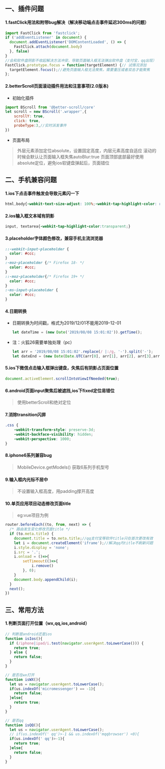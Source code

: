 ## 一、插件问题

#### 1.fastClick用法和附带bug解决（解决移动端点击事件延迟300ms的问题）

```js
import FastClick from 'fastclick';
if ('addEventListener' in document) {
  document.addEventListener('DOMContentLoaded', () => {
    FastClick.attach(document.body)
  }, false)
}
//会和软件盘阴影不收起解决方法冲突，导致页面输入框无法弹出软件盘（支付宝，qq出现）
FastClick.prototype.focus = function(targetElement) {// 试情况添加
  targetElement.focus();//避免页面输入框无法聚焦，需要重压或者双击才能聚焦
};
```
#### 2.betterScroll页面滚动插件用法和注意事项(2.0版本)
- 初始化插件
```js
import BScroll from '@better-scroll/core'
let scroll = new BScroll('.wrapper',{
    scrollY: true,
    click: true,
    probeType:3,//实时派发事件
})
```
-  页面布局
  > 外层元素添加定位absolute，设置固定高度，内层元素高度自适应
  > 滚动的时候会默认让页面输入框失焦autoBlur:true
  > 页面顶部底部最好使用absolute定位，避免ios软键盘弹起后，页面错位


##  二、手机兼容问题
#### 1.ios下点击事件触发会导致元素闪一下
```css
html,body{-webkit-text-size-adjust: 100%;-webkit-tap-highlight-color: rgba(0, 0, 0, 0);}
```
#### 2.ios输入框文本域有阴影
```css
input, textarea{-webkit-tap-highlight-color:transparent;}
```
#### 3.placeholder字体颜色修改，兼容手机主流浏览器
```css
::-webkit-input-placeholder {
  color: #ccc;
}
:-moz-placeholder {/* Firefox 18- */
  color: #ccc;
}
::-moz-placeholder{/* Firefox 19+ */
  color: #ccc;
}
:-ms-input-placeholder {
  color: #ccc;
}
```
#### 4.日期转换
- 日期转换为时间戳，格式为2019/12/01不能用2019-12-01
  ```js
  let dateTime = (new Date('2019/08/08 15:01:02')).getTime();
  ```
- 注：火狐26需要单独处理（pc）
  ```js
  let arr = '2019/08/08 15:01:02'.replace(/ |:/g, '-').split('-');
  let dateEnd = (new Date(Date.UTC(arr[0], arr[1], arr[2], arr[3],arr[4]))).getTime();
  ```
#### 5.ios下微信点击输入框弹出键盘，失焦后有阴影占页面位置
```js
document.activeElement.scrollIntoViewIfNeeded(true);
```
#### 6.android页面input聚焦后被遮挡,ios下fixed定位易错位
> 使用betterScroll和绝对定位
#### 7.消除transition闪屏
```css
.css {
    -webkit-transform-style: preserve-3d;
    -webkit-backface-visibility: hidden;
    -webkit-perspective: 1000;
}
```
#### 8.iphone6系列兼容bug
> MobileDevice.getModels()  获取6系列手机型号
#### 9.输入框内光标不居中
> 不设置输入框高度，用padding撑开高度
#### 10.单页应用项目动态修改页面title
> eg:vue项目为例
```js
router.beforeEach((to, from, next) => {
  /* 路由发生变化修改页面title */
  if (to.meta.title) {
    document.title = to.meta.title;//qq支付宝等软件title只在首次更改有效
    let i = document.createElement('iframe');//解决qq内title不刷新问题
    i.style.display = 'none';
    i.src = '.'; 
    i.onload = ()=>{
        setTimeout(()=>{
            i.remove()
        }, 0);
    }
    document.body.appendChild(i);
  }
  next();
})
```
## 三、常用方法

#### 1.判断页面打开位置（wx,qq,ios,android）
```js
// 判断是android还是ios
function isIos(){
  if (/iphone|ipad/i.test(navigator.userAgent.toLowerCase())) {
    return true;
  } else {
    return false;
  }
}

// 是否在wx打开
function isWX(){
  let us = navigator.userAgent.toLowerCase();
  if(us.indexOf('micromessenger') == -1){
    return false;
  }else{
    return true;
  }
}

// 是否qq
function isQQ(){
  let us = navigator.userAgent.toLowerCase();
  // if(us.indexOf(' qq')>-1 && us.indexOf('mqqbrowser') <0){
  if(us.indexOf(' qq')>-1){
    return true;
  }else{
    return false;
  }
}
```



